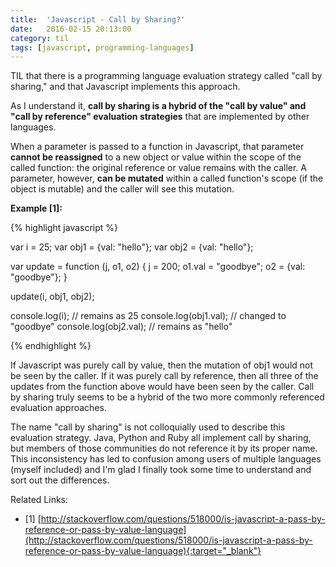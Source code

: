 ```yaml
---
title:  'Javascript - Call by Sharing?'
date:   2016-02-15 20:13:00
category: til
tags: [javascript, programming-languages]
---
```


TIL that there is a programming language evaluation strategy called "call by sharing," and that Javascript implements this approach.

As I understand it, __call by sharing is a hybrid of the "call by value" and "call by reference" evaluation strategies__ that are implemented by other languages.

When a parameter is passed to a function in Javascript, that parameter __cannot be reassigned__ to a new object or value within the scope of the called function: the original reference or value remains with the caller. A parameter, however, __can be mutated__ within a called function's scope (if the object is mutable) and the caller will see this mutation.

__Example [1]:__

{% highlight javascript %}

var i = 25;
var obj1 = {val: "hello"};
var obj2 = {val: "hello"};

var update = function (j, o1, o2) {
	j = 200;
	o1.val = "goodbye";
	o2 = {val: "goodbye"};
}

update(i, obj1, obj2);

console.log(i); // remains as 25
console.log(obj1.val); // changed to "goodbye"
console.log(obj2.val); // remains as "hello"

{% endhighlight %}

If Javascript was purely call by value, then the mutation of obj1 would not be seen by the caller. If it was purely call by reference, then all three of the updates from the function above would have been seen by the caller. Call by sharing truly seems to be a hybrid of the two more commonly referenced evaluation approaches.

The name "call by sharing" is not colloquially used to describe this evaluation strategy. Java, Python and Ruby all implement call by sharing, but members of those communities do not reference it by its proper name. This inconsistency has led to confusion among users of multiple languages (myself included) and I'm glad I finally took some time to understand and sort out the differences.

Related Links:

 - [1] [http://stackoverflow.com/questions/518000/is-javascript-a-pass-by-reference-or-pass-by-value-language](http://stackoverflow.com/questions/518000/is-javascript-a-pass-by-reference-or-pass-by-value-language){:target="_blank"}
